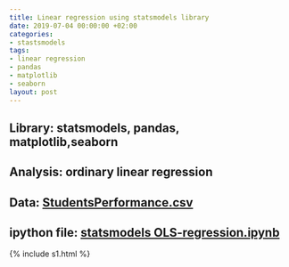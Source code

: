 ```yaml
---
title: Linear regression using statsmodels library
date: 2019-07-04 00:00:00 +02:00
categories:
- stastsmodels
tags:
- linear regression
- pandas
- matplotlib
- seaborn
layout: post
---
```


## Library: statsmodels, pandas, matplotlib,seaborn
## Analysis: ordinary linear regression
## Data: [StudentsPerformance.csv](/uploads/StudentsPerformance.csv)
## ipython file: [statsmodels OLS-regression.ipynb](/uploads/statsmodels%20OLS-regression.ipynb)


{% include s1.html %}